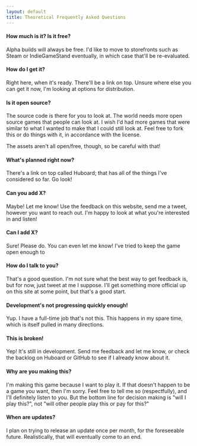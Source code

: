 ```yaml
---
layout: default
title: Theoretical Frequently Asked Questions
---
```


#### How much is it? Is it free?

Alpha  builds will always be free. I'd like to move to storefronts such as Steam or IndieGameStand eventually, in which case that'll be re-evaluated.

#### How do I get it?

Right here, when it's ready. There'll be a link on top. Unsure where else you can get it now, I'm looking at options for distribution.

#### Is it open source?

The source code is there for you to look at. The world needs more open source games that people can look at. I wish I'd had more games that were similar to what I wanted to make that I could still look at. Feel free to fork this or do things with it, in accordance with the license. 

The assets aren't all open/free, though, so be careful with that!

#### What's planned right now?

There's a link on top called Huboard; that has all of the things I've considered so far. Go look!

#### Can you add X?

Maybe! Let me know! Use the feedback on this website, send me a tweet, however you want to reach out. I'm happy to look at what you're interested in and listen!

#### Can I add X?

Sure! Please do. You can even let me know! I've tried to keep the game open enough to 

#### How do I talk to you?

That's a good question. I'm not sure what the best way to get feedback is, but for now, just tweet at me I suppose. I'll get something more official up on this site at some point, but that's a good start.

#### Development's not progressing quickly enough!

Yup. I have a full-time job that's not this. This happens in my spare time, which is itself pulled in many directions.

#### This is broken!

Yep! It's still in development. Send me feedback and let me know, or check the backlog on Huboard or GitHub to see if I already know about it.

#### Why are you making this?

I'm making this game because I want to play it. If that doesn't happen to be a game you want, then I'm sorry. Feel free to tell me so (respectfully), and I'll definitely listen to you. But the bottom line for decision making is "will I play this?", not "will other people play this or pay for this?"

#### When are updates?

I plan on trying to release an update once per month, for the foreseeable future. Realistically, that will eventually come to an end.




